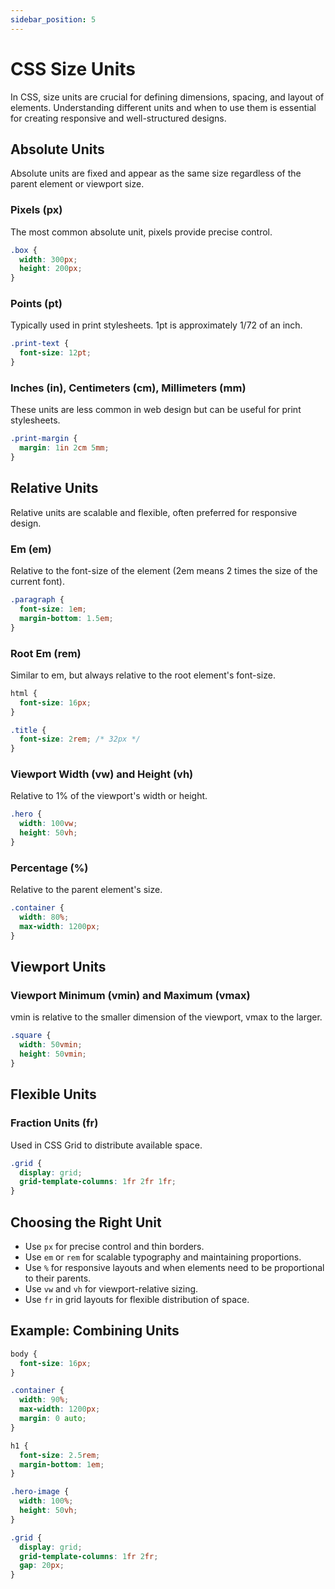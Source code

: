 ```yaml
---
sidebar_position: 5
---
```


# CSS Size Units

In CSS, size units are crucial for defining dimensions, spacing, and layout of elements. Understanding different units and when to use them is essential for creating responsive and well-structured designs.

## Absolute Units

Absolute units are fixed and appear as the same size regardless of the parent element or viewport size.

### Pixels (px)

The most common absolute unit, pixels provide precise control.

```css
.box {
  width: 300px;
  height: 200px;
}
```

### Points (pt)

Typically used in print stylesheets. 1pt is approximately 1/72 of an inch.

```css
.print-text {
  font-size: 12pt;
}
```

### Inches (in), Centimeters (cm), Millimeters (mm)

These units are less common in web design but can be useful for print stylesheets.

```css
.print-margin {
  margin: 1in 2cm 5mm;
}
```

## Relative Units

Relative units are scalable and flexible, often preferred for responsive design.

### Em (em)

Relative to the font-size of the element (2em means 2 times the size of the current font).

```css
.paragraph {
  font-size: 1em;
  margin-bottom: 1.5em;
}
```

### Root Em (rem)

Similar to em, but always relative to the root element's font-size.

```css
html {
  font-size: 16px;
}

.title {
  font-size: 2rem; /* 32px */
}
```

### Viewport Width (vw) and Height (vh)

Relative to 1% of the viewport's width or height.

```css
.hero {
  width: 100vw;
  height: 50vh;
}
```

### Percentage (%)

Relative to the parent element's size.

```css
.container {
  width: 80%;
  max-width: 1200px;
}
```

## Viewport Units

### Viewport Minimum (vmin) and Maximum (vmax)

vmin is relative to the smaller dimension of the viewport, vmax to the larger.

```css
.square {
  width: 50vmin;
  height: 50vmin;
}
```

## Flexible Units

### Fraction Units (fr)

Used in CSS Grid to distribute available space.

```css
.grid {
  display: grid;
  grid-template-columns: 1fr 2fr 1fr;
}
```

## Choosing the Right Unit

- Use `px` for precise control and thin borders.
- Use `em` or `rem` for scalable typography and maintaining proportions.
- Use `%` for responsive layouts and when elements need to be proportional to their parents.
- Use `vw` and `vh` for viewport-relative sizing.
- Use `fr` in grid layouts for flexible distribution of space.

## Example: Combining Units

```css
body {
  font-size: 16px;
}

.container {
  width: 90%;
  max-width: 1200px;
  margin: 0 auto;
}

h1 {
  font-size: 2.5rem;
  margin-bottom: 1em;
}

.hero-image {
  width: 100%;
  height: 50vh;
}

.grid {
  display: grid;
  grid-template-columns: 1fr 2fr;
  gap: 20px;
}
```
